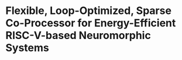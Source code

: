 # Flexible, Loop-Optimized, Sparse Co-Processor for Energy-Efficient RISC-V-based Neuromorphic Systems
